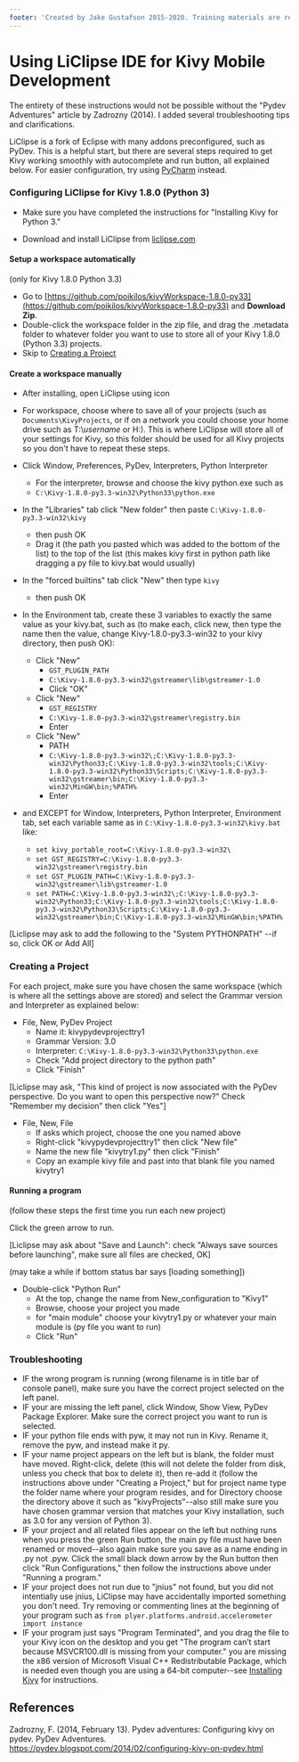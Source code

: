 ```yaml
---
footer: 'Created by Jake Gustafson 2015-2020. Training materials are released under the [Creative Commons Attribution Sharealike 3.0](https://creativecommons.org/licenses/by-sa/3.0/us/) license.'
---
```

# Using LiClipse IDE for Kivy Mobile Development

The entirety of these instructions would not be possible without the
"Pydev Adventures" article by Zadrozny (2014). I added several
troubleshooting tips and clarifications.

LiClipse is a fork of Eclipse with many addons preconfigured, such as
PyDev. This is a helpful start, but there are several steps required to
get Kivy working smoothly with autocomplete and run button, all
explained below. For easier configuration, try using
[PyCharm](kivy-pycharm.md) instead.

### Configuring LiClipse for Kivy 1.8.0 (Python 3)

- Make sure you have completed the instructions for "Installing Kivy
  for Python 3."

- Download and install LiClipse from [liclipse.com](http://www.liclipse.com/)

#### Setup a workspace automatically
(only for Kivy 1.8.0 Python 3.3)

- Go to
  [https://github.com/poikilos/kivyWorkspace-1.8.0-py33](https://github.com/poikilos/kivyWorkspace-1.8.0-py33)
  and **Download Zip**.
- Double-click the workspace folder in the zip file, and drag the
  .metadata folder to whatever folder you want to use to store all of
  your Kivy 1.8.0 (Python 3.3) projects.
- Skip to [Creating a Project](#creating-a-project)

#### Create a workspace manually

- After installing, open LiClipse using icon
- For workspace, choose where to save all of your projects (such as
  `Documents\KivyProjects`, or if on a network you could choose your
  home drive such as T:\\_username_ or H:). This is where LiClipse will
  store all of your settings for Kivy, so this folder should be used
  for all Kivy projects so you don't have to repeat these steps.

- Click Window, Preferences, PyDev, Interpreters, Python Interpreter
  - For the interpreter, browse and choose the kivy python.exe such as
  - `C:\Kivy-1.8.0-py3.3-win32\Python33\python.exe`

- In the "Libraries" tab click "New folder" then paste
  `C:\Kivy-1.8.0-py3.3-win32\kivy`
  - then push OK
  - Drag it (the path you pasted which was added to the bottom of the
    list) to the top of the list (this makes kivy first in python path
    like dragging a py file to kivy.bat would usually)

- In the "forced builtins" tab click "New" then type
  `kivy`
  - then push OK

- In the Environment tab, create these 3 variables to exactly the same
  value as your kivy.bat, such as (to make each, click new, then type
  the name then the value, change Kivy-1.8.0-py3.3-win32 to your kivy
  directory, then push OK):
  - Click "New"
    - `GST_PLUGIN_PATH`
    - `C:\Kivy-1.8.0-py3.3-win32\gstreamer\lib\gstreamer-1.0`
    - Click "OK"
  - Click "New"
    - `GST_REGISTRY`
    - `C:\Kivy-1.8.0-py3.3-win32\gstreamer\registry.bin`
    - Enter
  - Click "New"
     - PATH
     - `C:\Kivy-1.8.0-py3.3-win32\;C:\Kivy-1.8.0-py3.3-win32\Python33;C:\Kivy-1.8.0-py3.3-win32\tools;C:\Kivy-1.8.0-py3.3-win32\Python33\Scripts;C:\Kivy-1.8.0-py3.3-win32\gstreamer\bin;C:\Kivy-1.8.0-py3.3-win32\MinGW\bin;%PATH%`
     - Enter

- and EXCEPT for Window, Interpreters, Python Interpreter, Environment
  tab, set each variable same as in `C:\Kivy-1.8.0-py3.3-win32\kivy.bat`
  like:
  - `set kivy_portable_root=C:\Kivy-1.8.0-py3.3-win32\`
  - `set GST_REGISTRY=C:\Kivy-1.8.0-py3.3-win32\gstreamer\registry.bin`
  - `set GST_PLUGIN_PATH=C:\Kivy-1.8.0-py3.3-win32\gstreamer\lib\gstreamer-1.0`
  - `set PATH=C:\Kivy-1.8.0-py3.3-win32\;C:\Kivy-1.8.0-py3.3-win32\Python33;C:\Kivy-1.8.0-py3.3-win32\tools;C:\Kivy-1.8.0-py3.3-win32\Python33\Scripts;C:\Kivy-1.8.0-py3.3-win32\gstreamer\bin;C:\Kivy-1.8.0-py3.3-win32\MinGW\bin;%PATH%`

\[Liclipse may ask to add the following to the "System PYTHONPATH" --if so, click OK or Add All\]

### Creating a Project

For each project, make sure you have chosen the same workspace (which
is where all the settings above are stored) and select the Grammar
version and Interpreter as explained below:

- File, New, PyDev Project
  - Name it: kivypydevprojecttry1
  - Grammar Version: 3.0
  - Interpreter: `C:\Kivy-1.8.0-py3.3-win32\Python33\python.exe`
  - Check "Add project directory to the python path"
  - Click "Finish"

\[Liclipse may ask, "This kind of project is now associated with the
PyDev perspective. Do you want to open this perspective now?" Check
"Remember my decision" then click "Yes"\]

- File, New, File
  - If asks which project, choose the one you named above
  - Right-click "kivypydevprojecttry1" then click "New file"
  - Name the new file "kivytry1.py" then click "Finish"
  - Copy an example kivy file and past into that blank file you named kivytry1

#### Running a program
(follow these steps the first time you run each new project)

Click the green arrow to run.

\[Liclipse may ask about
"Save and Launch": check "Always save sources before launching", make sure all files are checked, OK\]

(may take a while if bottom status bar says [loading something])

- Double-click "Python Run"
  - At the top, change the name from New_configuration to "Kivy1"
  - Browse, choose your project you made
  - for "main module" choose your kivytry1.py or whatever your main module is (py file you want to run)
  - Click "Run"

### Troubleshooting

- IF the wrong program is running (wrong filename is in title bar of
  console panel), make sure you have the correct project selected on
  the left panel.
- IF your are missing the left panel, click Window, Show View, PyDev
  Package Explorer. Make sure the correct project you want to run is
  selected.
- IF your python file ends with pyw, it may not run in Kivy. Rename it,
  remove the pyw, and instead make it py.
- IF your name project appears on the left but is blank, the folder must
  have moved. Right-click, delete (this will not delete the folder from
  disk, unless you check that box to delete it), then re-add it (follow
  the instructions above under "Creating a Project," but for project
  name type the folder name where your program resides, and for
  Directory choose the directory above it such as "kivyProjects"--also
  still make sure you have chosen grammar version that matches your
  Kivy installation, such as 3.0 for any version of Python 3).
- IF your project and all related files appear on the left but nothing
  runs when you press the green Run button, the main py file must have
  been renamed or moved--also again make sure you save as a name ending
  in .py not .pyw. Click the small black down arrow by the Run button
  then click "Run Configurations," then follow the instructions above
  under "Running a program."
- IF your project does not run due to "jnius" not found, but you did not
  intentially use jnius, LiClipse may have accidentally imported
  something you don't need. Try removing or commenting lines at the
  beginning of your program such as
  `from plyer.platforms.android.accelerometer import instance`
- IF your program just says "Program Terminated", and you drag the file
  to your Kivy icon on the desktop and you get "The program can’t start
  because MSVCR100.dll is missing from your computer." you are missing
  the x86 version of Microsoft Visual C++ Redistributable Package,
  which is needed even though you are using a 64-bit computer--see
  [Installing Kivy](installing-kivy.md) for instructions.

## References

Zadrozny, F. (2014, February 13). Pydev adventures: Configuring kivy on
pydev. PyDev Adventures.
https://pydev.blogspot.com/2014/02/configuring-kivy-on-pydev.html
